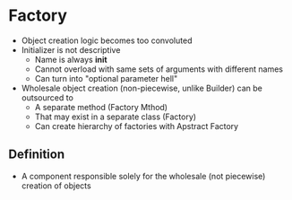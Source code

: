 # Factory

- Object creation logic becomes too convoluted
- Initializer is not descriptive
  - Name is always __init__
  - Cannot overload with same sets of arguments with different names
  - Can turn into "optional parameter hell"
- Wholesale object creation (non-piecewise, unlike Builder) can be outsourced to
  - A separate method (Factory Mthod)
  - That may exist in a separate class (Factory)
  - Can create hierarchy of factories with Apstract Factory

## Definition
- A component responsible solely for the wholesale (not piecewise) creation of objects